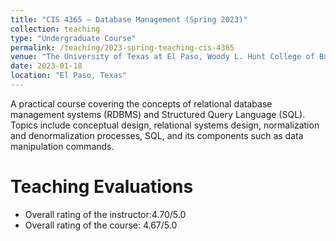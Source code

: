 ```yaml
---
title: "CIS 4365 – Database Management (Spring 2023)"
collection: teaching
type: "Undergraduate Course"
permalink: /teaching/2023-spring-teaching-cis-4365
venue: "The University of Texas at El Paso, Woody L. Hunt College of Business - Accounting and Information System"
date: 2023-01-18
location: "El Paso, Texas"
---
```


A practical course covering the concepts of relational database management systems (RDBMS)
and Structured Query Language (SQL). Topics include conceptual design, relational systems
design, normalization and denormalization processes, SQL, and its components such as data
manipulation commands.

Teaching Evaluations
======
* Overall rating of the instructor:4.70/5.0
* Overall rating of the course: 4.67/5.0
